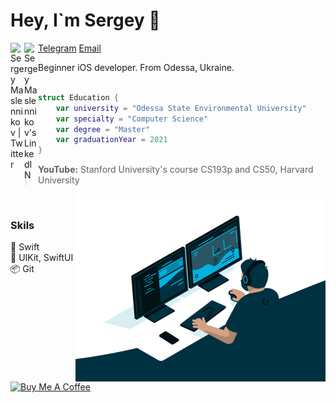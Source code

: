 # Hey, I`m Sergey 👋

<a href="https://twitter.com/ser_maslennikov/">
  <img align="left" alt="Sergey Maslennikov | Twitter" width="22px" src="https://raw.githubusercontent.com/peterthehan/peterthehan/master/assets/twitter.svg" />
</a>
<a href="https://linkedin.com/in/obrienser/">
  <img align="left" alt="Sergey Maslennikov's LinkedIN" width="22px" src="https://raw.githubusercontent.com/peterthehan/peterthehan/master/assets/linkedin.svg" />
</a>

[Telegram](https://t.me/obrienser)
[Email](mailto:obrienser@gmail.com)

Beginner iOS developer. From Odessa, Ukraine.
<br><br>

```swift
struct Education {
    var university = "Odessa State Environmental University"
    var specialty = "Computer Science"
    var degree = "Master"
    var graduationYear = 2021
}
```
> **YouTube:** Stanford University's course CS193p and CS50, Harvard University
> 
<img align="right" src="/image03.gif" width="400" />

<br>

### Skils
:bamboo: Swift<br>
:bookmark: UIKit, SwiftUI<br>
:package: Git<br>

<br>
<a href="https://www.buymeacoffee.com/obrienser">
  <img src="https://cdn.buymeacoffee.com/buttons/v2/default-yellow.png" alt="Buy Me A Coffee" width="140">
</a>
<br><br>
